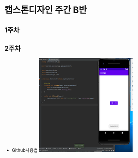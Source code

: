 # 캡스톤디자인 주간 B반

## 1주차

## 2주차
  - Github사용법
<img width="300" height="300" src="./png/20173045_김수연_2주차.PNG"></img>
